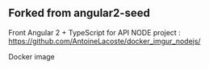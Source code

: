 ## Forked from angular2-seed

Front Angular 2 + TypeScript for API NODE project : https://github.com/AntoineLacoste/docker_imgur_nodejs/

Docker image
